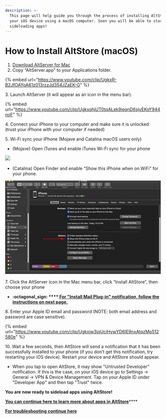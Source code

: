 ```yaml
---
description: >-
  This page will help guide you through the process of installing AltStore onto
  your iOS device using a macOS computer. Soon you will be able to start
  sideloading apps!
---
```


# How to Install AltStore (macOS)

1. [Download AltServer for Mac](https://cdn.altstore.io/file/altstore/altserver.zip)&#x20;
2. Copy “AltServer.app” to your Applications folder.

{% embed url="https://www.youtube.com/clip/UgkxR-B2JfOAYoA61z013rzzJd354JZaEK-G" %}

3\. Launch AltServer (it will appear as an icon in the menu bar).

{% embed url="https://www.youtube.com/clip/UgkxqhjUT0tqALek9ieqnD6sjyEKoY944noF" %}

4\. Connect your iPhone to your computer and make sure it is unlocked (trust your iPhone with your computer if needed)

5\. Wi-Fi sync your iPhone (Mojave and Catalina macOS users only)

* (Mojave) Open iTunes and enable iTunes Wi-Fi sync for your phone

![](../../.gitbook/assets/002\_sync-iphone-over-wifi-1999751-0242f5c1b2814ecaac3b49815c365c59.webp)

* (Catalina) Open Finder and enable “Show this iPhone when on WiFi” for your phone.

![](../../.gitbook/assets/878b40c6-6ef3-4f18-858e-7fa266818163.jpeg)

7\. Click the AltServer icon in the Mac menu bar, click “Install AltStore”, then choose your phone

* ****:octagonal\_sign: **** [**For "Install Mail Plug-in" notification, follow the instructions on next page.**](enable-mail-plug-in.md)****

8\. Enter your Apple ID email and password (NOTE: both email address and password are case sensitive).

{% embed url="https://www.youtube.com/clip/Ugkxiw3iqUciHywYD6lE9nxAtqzMp512580e" %}

10\. Wait a few seconds, then AltStore will send a notification that it has been successfully installed to your phone (if you don't get this notification, try restarting your iOS device). Restart your device and AltStore should appear.&#x20;

* When you tap to open AltStore, it may show "Untrusted Developer" notification. If this is the case, on your iOS device go to Settings -> General -> VPN & Device Management. Tap on your Apple ID under "Developer App" and then tap "Trust" twice.&#x20;

**You are now ready to sideload apps using AltStore!**

[**You can continue here to learn more about apps in AltStore**](broken-reference)****

****[**For troubleshooting continue here**](../troubleshooting-macos.md)****
